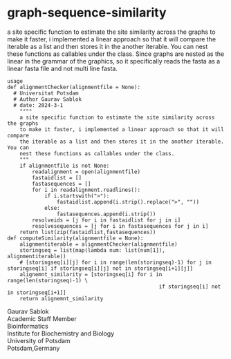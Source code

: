 # graph-sequence-similarity
a site specific function to estimate the site similarity across the graphs to make it faster, i implemented a linear approach so that it will compare the iterable as a list and then stores it in the another iterable. You can nest these functions as callables under the class. Since graphs are nested as the linear in the grammar of the graphics, so it specifically reads the fasta as a linear fasta file and not multi line fasta. 
```
usage
def alignmentChecker(alignmentfile = None):
  # Universitat Potsdam
  # Author Gaurav Sablok
  # date: 2024-3-1
    """"
    a site specific function to estimate the site similarity across the graphs
    to make it faster, i implemented a linear approach so that it will compare 
    the iterable as a list and then stores it in the another iterable. You can
    nest these functions as callables under the class. 
    """
    if alignmentfile is not None:
        readalignment = open(alignmentfile)
        fastaidlist = []
        fastasequences = []
        for i in readalignment.readlines():
            if i.startswith(">"):
                fastaidlist.append(i.strip().replace(">", ""))
            else:
                fastasequences.append(i.strip())
        resolveids = [j for i in fastaidlist for j in i]
        resolvesequences = [j for i in fastasequences for j in i]
    return list(zip(fastaidlist,fastasequences))
def computeSimilarity(alignmentfile = None):
    alignmentiterable = alignmentChecker(alignmentfile)
    storingseq = list(map(lambda num: list(num[1]), alignmentiterable))
    # [storingseq[i][j] for i in range(len(storingseq)-1) for j in storingseq[i] if storingseq[i][j] not in storingseq[i+1][j]] 
    alignemnt_similarity = [storingseq[i] for i in range(len(storingseq)-1) \
                                                 if storingseq[i] not in storingseq[i+1]]
    return alignemnt_similarity
```

Gaurav Sablok \
Academic Staff Member \
Bioinformatics \
Institute for Biochemistry and Biology \
University of Potsdam \
Potsdam,Germany
